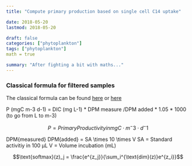 ```yaml
---
title: "Compute primary production based on single cell C14 uptake"

date: 2018-05-20
lastmod: 2018-05-20

draft: false
categories: ["phytoplankton"]
tags: ["phytoplankton"]
math = true

summary: "After fighting a bit with maths..."
---
```


### Classical formula for filtered samples

The classical formula can be found [here](http://hahana.soest.hawaii.edu/hot/protocols/chap14.html) or [here](http://www.montana.edu/priscu/documents/LTER-methods-web-page/Method_Manual_AC_22_Feb_2017.pdf)

P (mgC m-3 d-1) = DIC (mg L-1) * DPM measure /DPM added * 1.05 * 1000 (to go from L to m-3)

$$P = Primary Productivity in mgC \cdot m^-3 \cdot d^-1$$

DPM\{measured}
DPM\{added} = SA \times 10 \times  V
SA = Standard activitiy in 100 µL
V = Volume incubation (mL)

$$\text{softmax}(z)_j = \frac{e^{z_j}}{\sum_i^{\text{dim}(z)}e^{z_i}}$$
